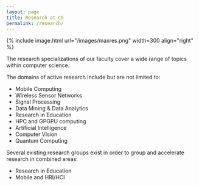 ```yaml
---
layout: page
title: Research at CS
permalink: /research/
---
```


{% include image.html url="/images/maxres.png" width=300 align="right" %}

The research specializations of our faculty cover a wide range of topics within computer science.  

The domains of active research include but are not limited to:

- Mobile Computing
- Wireless Sensor Networks
- Signal Processing
- Data Mining & Data Analytics
- Research in Education
- HPC and GPGPU computing
- Artificial Intelligence
- Computer Vision
- Quantum Computing

Several existing research groups exist in order to group and accelerate research in combined areas:

- Research in Education
- Mobile and HRI/HCI
